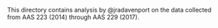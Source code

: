 This directory contains analysis by @jradavenport on the data collected from AAS 223 (2014) through AAS 229 (2017).
